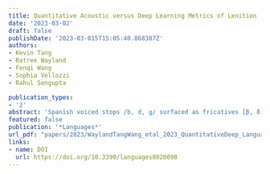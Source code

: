 ```yaml
---
title: Quantitative Acoustic versus Deep Learning Metrics of Lenition
date: '2023-03-02'
draft: false
publishDate: '2023-03-015T15:05:40.868387Z'
authors:
- Kevin Tang
- Ratree Wayland
- Fenqi Wang
- Sophia Vellozzi
- Rahul Sengupta

publication_types:
- '2'
abstract: 'Spanish voiced stops /b, d, ɡ/ surfaced as fricatives [β, ð, ɣ] in intervocalic position due to a phonological process known as spirantization or, more broadly, lenition. However, conditioned by various factors such as stress, place of articulation, flanking vowel quality, and speaking rate, phonetic studies reveal a great deal of variation and gradience of these surface forms, ranging from fricative-like to approximant-like [β<sub>T</sub>, ð<sub>T</sub>, ɣ<sub>T</sub>]. Several acoustic measurements have been used to quantify the degree of lenition, but none is standard. In this study, the posterior probabilities of sonorant and continuant phonological features in a corpus of Argentinian Spanish estimated by a deep learning Phonet model as measures of lenition were compared to traditional acoustic measurements of intensity, duration, and periodicity. When evaluated against known lenition factors: stress, place of articulation, surrounding vowel quality, word status, and speaking rate, the results show that sonorant and continuant posterior probabilities predict lenition patterns that are similar to those predicted by relative acoustic intensity measures and are in the direction expected by the effort-based view of lenition and previous findings. These results suggest that Phonet is a reliable alternative or additional approach to investigate the degree of lenition.'
featured: false
publication: '*Languages*'
url_pdf: "papers/2023/WaylandTangWang_etal_2023_QuantitativeDeep_Languages.pdf"
links:
- name: DOI
  url: https://doi.org/10.3390/languages8020098
---
```

